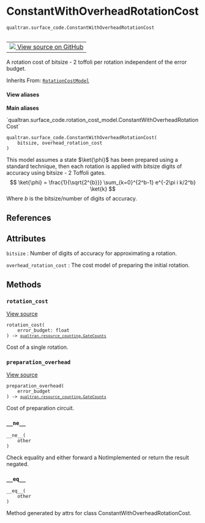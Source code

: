 # ConstantWithOverheadRotationCost
`qualtran.surface_code.ConstantWithOverheadRotationCost`


<table class="tfo-notebook-buttons tfo-api nocontent" align="left">
<td>
  <a target="_blank" href="https://github.com/quantumlib/Qualtran/blob/main/qualtran/surface_code/rotation_cost_model.py#L68-L95">
    <img src="https://www.tensorflow.org/images/GitHub-Mark-32px.png" />
    View source on GitHub
  </a>
</td>
</table>



A rotation cost of bitsize - 2 toffoli per rotation independent of the error budget.

Inherits From: [`RotationCostModel`](../../qualtran/surface_code/RotationCostModel.md)

<section class="expandable">
  <h4 class="showalways">View aliases</h4>
  <p>
<b>Main aliases</b>
<p>`qualtran.surface_code.rotation_cost_model.ConstantWithOverheadRotationCost`</p>
</p>
</section>

<pre class="devsite-click-to-copy prettyprint lang-py tfo-signature-link">
<code>qualtran.surface_code.ConstantWithOverheadRotationCost(
    bitsize, overhead_rotation_cost
)
</code></pre>



<!-- Placeholder for "Used in" -->

This model assumes a state $\ket{\phi}$ has been prepared using a standard technique, then
each rotation is applied with bitsize digits of accuracy using bitsize - 2 Toffoli gates.
$$
\ket{\phi} = \frac{1}{\sqrt{2^{b}}} \sum_{k=0}^{2^b-1} e^{-2\pi i k/2^b} \ket{k}
$$
Where $b$ is the bitsize/number of digits of accuracy.

<h2 class="add-link">References</h2>






<h2 class="add-link">Attributes</h2>

`bitsize`<a id="bitsize"></a>
: Number of digits of accuracy for approximating a rotation.

`overhead_rotation_cost`<a id="overhead_rotation_cost"></a>
: The cost model of preparing the initial rotation.




## Methods

<h3 id="rotation_cost"><code>rotation_cost</code></h3>

<a target="_blank" class="external" href="https://github.com/quantumlib/Qualtran/blob/main/qualtran/surface_code/rotation_cost_model.py#L91-L92">View source</a>

<pre class="devsite-click-to-copy prettyprint lang-py tfo-signature-link">
<code>rotation_cost(
    error_budget: float
) -> <a href="../../qualtran/resource_counting/GateCounts.html"><code>qualtran.resource_counting.GateCounts</code></a>
</code></pre>

Cost of a single rotation.


<h3 id="preparation_overhead"><code>preparation_overhead</code></h3>

<a target="_blank" class="external" href="https://github.com/quantumlib/Qualtran/blob/main/qualtran/surface_code/rotation_cost_model.py#L94-L95">View source</a>

<pre class="devsite-click-to-copy prettyprint lang-py tfo-signature-link">
<code>preparation_overhead(
    error_budget
) -> <a href="../../qualtran/resource_counting/GateCounts.html"><code>qualtran.resource_counting.GateCounts</code></a>
</code></pre>

Cost of preparation circuit.


<h3 id="__ne__"><code>__ne__</code></h3>

<pre class="devsite-click-to-copy prettyprint lang-py tfo-signature-link">
<code>__ne__(
    other
)
</code></pre>

Check equality and either forward a NotImplemented or return the result negated.


<h3 id="__eq__"><code>__eq__</code></h3>

<pre class="devsite-click-to-copy prettyprint lang-py tfo-signature-link">
<code>__eq__(
    other
)
</code></pre>

Method generated by attrs for class ConstantWithOverheadRotationCost.




